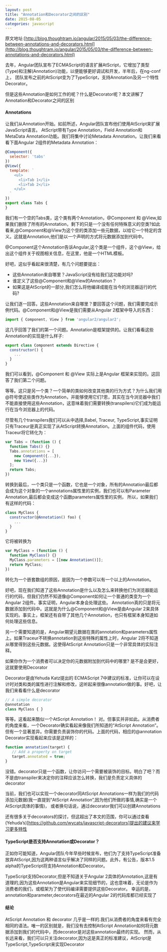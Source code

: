```yaml
---
layout: post
title: "Annotation和Decorator之间的区别"
date: 2015-08-05
categories: javascript
---
```


原文地址:[http://blog.thoughtram.io/angular/2015/05/03/the-difference-between-annotations-and-decorators.html](http://blog.thoughtram.io/angular/2015/05/03/the-difference-between-annotations-and-decorators.html)

去年，Angular团队宣布了ECMAScript的语言扩展AtScript，它增加了类型(Type)和注解(Annotation)功能，以便能够更好调试和开发，半年后，在ng-conf上，
团队宣布之前的AtScript变为了TypeScript，支持Annotation及另一个特性Decorator。

但是这些Annotation是如何工作的呢？什么是Decorator呢？本文讲解了Annotation和Decorator之间的区别

#### Annotations

让我们从Annotation开始。如前所述，Angular团队宣布他们使用AtScript来扩展JavaScript语言。
AtScript带有Type Annotation，Field Annotation和MetaData Annotation功能。我们将集中讨论Metadata Annotation。让我们来看看下面Angular 2组件的Metadata Annotation：

```javascript
@Component({
  selector: 'tabs'
})
@View({
  template: `
    <ul>
      <li>Tab 1</li>
      <li>Tab 2</li>
    </ul>
  `
})
export class Tabs {
}
```

我们有一个空的Tabs类，这个类有两个Annotation，@Component 和 @View,如果我们删除了所有的Annotation，剩下的只是一个没有任何特殊意义的空类?如此看来,@Component和@View为这个空的类添加一些元数据，以给它一个特定的含义。这就是Annotation,他们是以一个声明的方式将元数据添加到代码中。

@Component这个Annotation告诉Angular,这个类是一个组件，这个@View，给出这个组件关于视图相关信息，在这里，他是一个HTML模板。

好吧，这似乎看起来很清楚，有几个问题要提出：

* 这些Annotation来自哪里？JavaScript没有给我们这功能对吗?
* 谁定义了这些@Component和@View的Annotation？
* 如果这是AtScript的一部分,我们怎么将他编译成能在当今的浏览器运行的代码?

让我们逐一回答。这些Annotation来自哪里？要回答这个问题，我们需要完成示例代码。@Component和@View是我们需要从Angular 2框架中导入的东西：

```javascript
import { Component, View } from 'angular2/angular2';
```

这几乎回答了我们的第一个问题。Annotation是框架提供的。让我们看看这些Annotation的实现是什么样子:

```javascript
export class Component extends Directive {
  constructor() {
    ...
  }
}
```

我们可以看到，@Component 和 @View 实际上是Angular 框架来实现的。这回答了我们第二个问题。

等等。这只是另一个类？一个简单的类如何改变其他类的行为方式？为什么我们用@符号使这些类作为Annotation，并能够使用它们?恩，其实在当今浏览器中我们不能直接使用这些Annotation，这意味着我们需要转换(transpilers)它们成为能运行在当今浏览器上的代码。

尽管有几个transpilers我们可以从中选择,Babel, Traceur, TypeScript,事实证明只有Traceur是真正实现了从AtScript转换Annotation。上面的组件代码，使用Traceur将它转化为：

```javascript
var Tabs = (function () {
  function Tabs() {}
  Tabs.annotations = [
    new Component({...}),
    new View({...})
  ];
  return Tabs;
})
```

转换到最后，一个类只是一个函数，它也是一个对象，所有的Annotation最后都会成为这个对象的一个annotations属性里的实例，我们也可以有Parameter Annotation,最后都会变成这个函数parameters属性里的实例，
所以，如果我们有这样的代码：

```javascript
class MyClass {
  constructor(@Annotation() foo) {
    ...
  }
}
```

它将被转换为

```javascript
var MyClass = (function () {
  function MyClass() {}
  MyClass.parameters = [[new Annotation()]];
  return MyClass;
})
```

转化为一个嵌套数组的原因，是因为一个参数可以有一个以上的Annotation。

好吧，现在我们知道了这些Annotation是什么以及怎么来转换他们为浏览器能运行的代码，但我们仍然不知道像@Component如何让一个普通的类变为一个Angular 2组件。事实证明，Angular本身会处理这些。
Annotation真的只是将元数据添加到代码中。这就是为什么@Component和@View是由Angular 2来具体实现的。事实上，框架还有自带了其他几个Annotation，也只有框架本身知道如何处理这些信息。

另一个需要知道的是，Angular期望元数据在类的annotation和parameters属性上。如果Traceur不转换annotation到这些特殊的属性上时，Angular 2将不知道从哪里得到这些元数据。这使得AtScript Annotation只是一个非常具体的实际注释。

如果你作为一个消费者可以决定你的元数据附加到代码中的哪里? 是不是会更好，这就要使用Decorator

Decorator是由Yehuda Katz提出的 ECMAScript 7中建议的标准，让你可以在设计时对类和类的属性进行注解和修改，这听起来很像annotation做的事。好吧，让我们来看看什么是decorator

```javascript
// A simple decorator
@annotation
class MyClass { }
```

等等。这看起来酷似一个AtScript Annotation！ 对。但事实并非如此。从消费者的角度来看，一个Decorator确实看起来像我们所知道的“AtScript Annotation”。
但有一个显著差异。你需要负责装饰你的代码。上面的代码，相应的@annotation Decorator实现看起来应该是这样的：

```javascript
function annotation(target) {
   // Add a property on target
   target.annotated = true;
}
```

没错。decorator只是一个函数，让你访问一个需要被装饰的目标。明白了吧？而不是由transpiler来决定你的注释应该怎么转换，我们是负责定义具体的decorator

当前，我们也可以实现一个decorator同AtScript Annotations一样为我们的代码添加元数据(我一直提到“AtScript Annotation”,因为他们所做的事情,确实是一个AtScript具体的事情)，
或者换句话说，通过decorator我们可以创建Annotations

还有很多关于decorators的探讨，但这超出了本文的范围，你可以通过查看(Yehuda’s)[https://github.com/wycats/javascript-decorators]提出的建议来学习更多特性

#### TypeScript是否支持Annotation或Decorator？

正如你可能知道，Angular团队今年早些时候宣布，他们为了支持TypeScript准备放弃AtScript,因为这两种语言似乎解决了同样的问题。此外，有公告，版本1.5 alpha的TypeScript将支持Annotation和Decorator。

TypeScript支持Decorator,但是不知道关于Angular 2具体的Annotation,这是有道理的,因为这些Annotation是Angular来实现细节的，这也意味着，无论是作为消费者的我们，或框架为了使代码编译需要提供这些Decorator。
幸运的是，annotation和parameter,decorators在最近的Angular 2的代码库都已经实现了

#### 结论

AtScript Annotation 和 decorator 几乎是一样的.我们从消费者的角度来看有完全相同的语法。唯一的区别就是，我们没有去控制AtScript Annotation如何将元数据添加到我们的代码中，而decorator是对这些annotation最终的实现。
然而，从长远来看，我们可以只关注decorator,因为这是真正的标准建议，AtScript是TypeScript,TypeScript来实现Decorator
